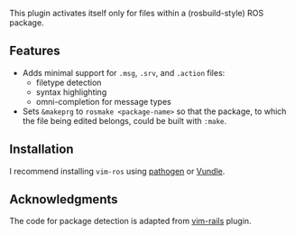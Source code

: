 This plugin activates itself only for files within a (rosbuild-style) ROS
package.

Features
--------

* Adds minimal support for `.msg`, `.srv`, and `.action` files:
  - filetype detection
  - syntax highlighting
  - omni-completion for message types
* Sets `&makeprg` to `rosmake <package-name>` so that the package, to which the
  file being edited belongs, could be built with `:make`.

Installation
------------

I recommend installing `vim-ros` using [pathogen][] or [Vundle][].

Acknowledgments
---------------

The code for package detection is adapted from [vim-rails][] plugin.

[pathogen]: https://github.com/tpope/vim-pathogen
[Vundle]: https://github.com/gmarik/vundle
[vim-rails]: https://github.com/tpope/vim-rails
